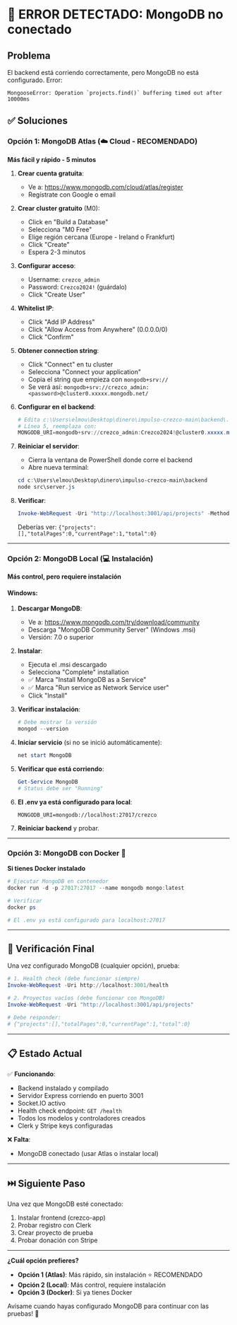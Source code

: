# 🔴 ERROR DETECTADO: MongoDB no conectado

## Problema
El backend está corriendo correctamente, pero MongoDB no está configurado. Error:
```
MongooseError: Operation `projects.find()` buffering timed out after 10000ms
```

## ✅ Soluciones

### Opción 1: MongoDB Atlas (☁️ Cloud - RECOMENDADO)

**Más fácil y rápido - 5 minutos**

1. **Crear cuenta gratuita**:
   - Ve a: https://www.mongodb.com/cloud/atlas/register
   - Regístrate con Google o email

2. **Crear cluster gratuito** (M0):
   - Click en "Build a Database"
   - Selecciona "M0 Free"
   - Elige región cercana (Europe - Ireland o Frankfurt)
   - Click "Create"
   - Espera 2-3 minutos

3. **Configurar acceso**:
   - Username: `crezco_admin`
   - Password: `Crezco2024!` (guárdalo)
   - Click "Create User"
   
4. **Whitelist IP**:
   - Click "Add IP Address"
   - Click "Allow Access from Anywhere" (0.0.0.0/0)
   - Click "Confirm"

5. **Obtener connection string**:
   - Click "Connect" en tu cluster
   - Selecciona "Connect your application"
   - Copia el string que empieza con `mongodb+srv://`
   - Se verá así: `mongodb+srv://crezco_admin:<password>@cluster0.xxxxx.mongodb.net/`

6. **Configurar en el backend**:
   ```powershell
   # Edita c:\Users\elmou\Desktop\dinero\impulso-crezco-main\backend\.env
   # Línea 5, reemplaza con:
   MONGODB_URI=mongodb+srv://crezco_admin:Crezco2024!@cluster0.xxxxx.mongodb.net/crezco?retryWrites=true&w=majority
   ```

7. **Reiniciar el servidor**:
   - Cierra la ventana de PowerShell donde corre el backend
   - Abre nueva terminal:
   ```powershell
   cd c:\Users\elmou\Desktop\dinero\impulso-crezco-main\backend
   node src\server.js
   ```

8. **Verificar**:
   ```powershell
   Invoke-WebRequest -Uri "http://localhost:3001/api/projects" -Method GET
   ```
   
   Deberías ver: `{"projects":[],"totalPages":0,"currentPage":1,"total":0}`

---

### Opción 2: MongoDB Local (💻 Instalación)

**Más control, pero requiere instalación**

#### Windows:

1. **Descargar MongoDB**:
   - Ve a: https://www.mongodb.com/try/download/community
   - Descarga "MongoDB Community Server" (Windows .msi)
   - Versión: 7.0 o superior

2. **Instalar**:
   - Ejecuta el .msi descargado
   - Selecciona "Complete" installation
   - ✅ Marca "Install MongoDB as a Service"
   - ✅ Marca "Run service as Network Service user"
   - Click "Install"

3. **Verificar instalación**:
   ```powershell
   # Debe mostrar la versión
   mongod --version
   ```

4. **Iniciar servicio** (si no se inició automáticamente):
   ```powershell
   net start MongoDB
   ```

5. **Verificar que está corriendo**:
   ```powershell
   Get-Service MongoDB
   # Status debe ser "Running"
   ```

6. **El .env ya está configurado para local**:
   ```
   MONGODB_URI=mongodb://localhost:27017/crezco
   ```

7. **Reiniciar backend** y probar.

---

### Opción 3: MongoDB con Docker 🐳

**Si tienes Docker instalado**

```powershell
# Ejecutar MongoDB en contenedor
docker run -d -p 27017:27017 --name mongodb mongo:latest

# Verificar
docker ps

# El .env ya está configurado para localhost:27017
```

---

## 🧪 Verificación Final

Una vez configurado MongoDB (cualquier opción), prueba:

```powershell
# 1. Health check (debe funcionar siempre)
Invoke-WebRequest -Uri http://localhost:3001/health

# 2. Proyectos vacíos (debe funcionar con MongoDB)
Invoke-WebRequest -Uri "http://localhost:3001/api/projects"

# Debe responder:
# {"projects":[],"totalPages":0,"currentPage":1,"total":0}
```

---

## 📋 Estado Actual

✅ **Funcionando**:
- Backend instalado y compilado
- Servidor Express corriendo en puerto 3001
- Socket.IO activo
- Health check endpoint: `GET /health`
- Todos los modelos y controladores creados
- Clerk y Stripe keys configuradas

❌ **Falta**:
- MongoDB conectado (usar Atlas o instalar local)

---

## ⏭️ Siguiente Paso

Una vez que MongoDB esté conectado:
1. Instalar frontend (crezco-app)
2. Probar registro con Clerk
3. Crear proyecto de prueba
4. Probar donación con Stripe

---

**¿Cuál opción prefieres?**
- **Opción 1 (Atlas)**: Más rápido, sin instalación ⭐ RECOMENDADO
- **Opción 2 (Local)**: Más control, requiere instalación
- **Opción 3 (Docker)**: Si ya tienes Docker

Avísame cuando hayas configurado MongoDB para continuar con las pruebas! 🚀
